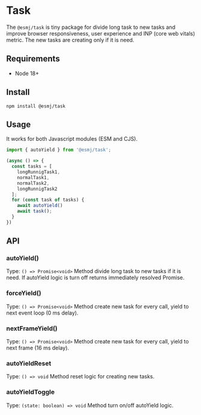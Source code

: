 # Task

The `@esmj/task` is tiny package for divide long task to new tasks and improve browser responsiveness, user experience and INP (core web vitals) metric. The new tasks are creating only if it is need.

## Requirements

- Node 18+

## Install

```shell
npm install @esmj/task
```

## Usage

It works for both Javascript modules (ESM and CJS).

```javascript 
import { autoYield } from '@esmj/task';

(async () => {
  const tasks = [
    longRunnigTask1,
    normalTask1,
    normalTask2,
    longRunnigTask2
  ];
  for (const task of tasks) {
    await autoYield()
    await task();
  }
})

```
## API
### autoYield()
Type: `() => Promise<void>`
Method divide long task to new tasks if it is need. If autoYield logic is turn off returns immediately resolved Promise<void>.

### forceYield()
Type: `() => Promise<void>`
Method create new task for every call, yield to next event loop (0 ms delay). 

### nextFrameYield()
Type: `() => Promise<void>`
Method create new task for every call, yield to next frame (16 ms delay).

### autoYieldReset
Type: `() => void`
Method reset logic for creating new tasks.

### autoYieldToggle
Type: `(state: boolean) => void`
Method turn on/off autoYield logic.